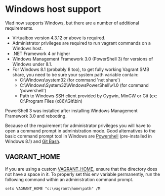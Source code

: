 # Windows host support

Vlad now supports Windows, but there are a number of additional requirements.

- Virtualbox version 4.3.12 or above is required.
- Administrator privileges are required to run vagrant commands on a Windows host.
- .NET Framework 4 or higher
- Windows Management Framework 3.0 (PowerShell 3) for versions of Windows under 8.1.
- For Windows 8.1 (probably 8 too), to get fully working Vagrant SMB share, you need to be sure your system path variable contain:
  - C:\Windows\system32 (for command 'net share')
  - C:\Windows\System32\WindowsPowerShell\v1.0 (for command 'powershell')
  - Path to Windows SSH client provided by Cygwin, MinGW or Git (ex: C:\Program Files (x86)\Git\bin)

PowerShell 3 was installed after installing Windows Management Framework 3.0 and rebooting.

Because of the requirement for administrator privileges you will have to open a command prompt in administration mode. Good alternatives to the basic command prompt tool in Windows are [Powershell](https://support.microsoft.com/es-es/kb/968929/en-us) (pre-installed in Windows 8.1) and [Git Bash](http://git-scm.com/download/win).

## VAGRANT_HOME
If you are using a custom [VAGRANT_HOME](http://docs.vagrantup.com/v2/other/environmental-variables.html), ensure that the directory does not have a space in it. To properly set this env variable permanently, run the following command within an administration command prompt.
```shell
setx VAGRANT_HOME "c:\vagrant\home\path" /M
```
